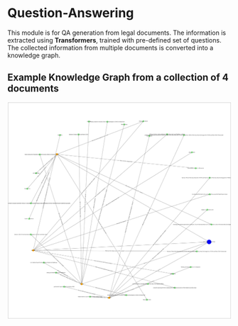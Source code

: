 # Question-Answering

This module is for QA generation from legal documents. The information is extracted using **Transformers**, trained with pre-defined set of questions. The collected information from multiple documents is converted into a knowledge graph.

## Example Knowledge Graph from a collection of 4 documents
![Alt text](outputs/kg_qa_graph.png?raw=true "Multi-document Knowledge Graph")
